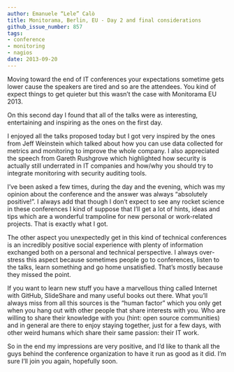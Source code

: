 ```yaml
---
author: Emanuele “Lele” Calò
title: Monitorama, Berlin, EU - Day 2 and final considerations
github_issue_number: 857
tags:
- conference
- monitoring
- nagios
date: 2013-09-20
---
```


Moving toward the end of IT conferences your expectations sometime gets lower cause the speakers are tired and so are the attendees. You kind of expect things to get quieter but this wasn’t the case with Monitorama EU 2013.

On this second day I found that all of the talks were as interesting, entertaining and inspiring as the ones on the first day.

I enjoyed all the talks proposed today but I got very inspired by the ones from Jeff Weinstein which talked about how you can use data collected for metrics and monitoring to improve the whole company. I also appreciated the speech from Gareth Rushgrove which highlighted how security is actually still underrated in IT companies and how/why you should try to integrate monitoring with security auditing tools.

I’ve been asked a few times, during the day and the evening, which was my opinion about the conference and the answer was always “absolutely positive!”. I always add that though I don’t expect to see any rocket science in these conferences I kind of suppose that I’ll get a lot of hints, ideas and tips which are a wonderful trampoline for new personal or work-related projects. That is exactly what I got.

The other aspect you unexpectedly get in this kind of technical conferences is an incredibly positive social experience with plenty of information exchanged both on a personal and technical perspective. I always over-stress this aspect because sometimes people go to conferences, listen to the talks, learn something and go home unsatisfied. That’s mostly because they missed the point. 

If you want to learn new stuff you have a marvellous thing called Internet with GitHub, SlideShare and many useful books out there. What you’ll always miss from all this sources is the “human factor” which you only get when you hang out with other people that share interests with you. Who are willing to share their knowledge with you (hint: open source communities) and in general are there to enjoy staying together, just for a few days, with other weird humans which share their same passion: their IT work.

So in the end my impressions are very positive, and I’d like to thank all the guys behind the conference organization to have it run as good as it did. I’m sure I’ll join you again, hopefully soon.
